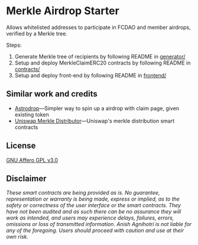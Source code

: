 # Merkle Airdrop Starter

Allows whitelisted addresses to participate in FCDAO and member airdrops, verified by a Merkle tree.

Steps:

1. Generate Merkle tree of recipients by following README in [generator/](https://github.com/Anish-Agnihotri/merkle-airdrop-starter/tree/master/generator)
2. Setup and deploy MerkleClaimERC20 contracts by following README in [contracts/](https://github.com/Anish-Agnihotri/merkle-airdrop-starter/tree/master/contracts)
3. Setup and deploy front-end by following README in [frontend/](https://github.com/Anish-Agnihotri/merkle-airdrop-starter/tree/master/frontend)

## Similar work and credits

- [Astrodrop](https://astrodrop.xyz/)—Simpler way to spin up a airdrop with claim page, given existing token
- [Uniswap Merkle Distributor](https://github.com/Uniswap/merkle-distributor)—Uniswap's merkle distribution smart contracts

## License

[GNU Affero GPL v3.0](https://github.com/Anish-Agnihotri/merkle-airdrop-starter/blob/master/LICENSE)

## Disclaimer

_These smart contracts are being provided as is. No guarantee, representation or warranty is being made, express or implied, as to the safety or correctness of the user interface or the smart contracts. They have not been audited and as such there can be no assurance they will work as intended, and users may experience delays, failures, errors, omissions or loss of transmitted information. Anish Agnihotri is not liable for any of the foregoing. Users should proceed with caution and use at their own risk._
